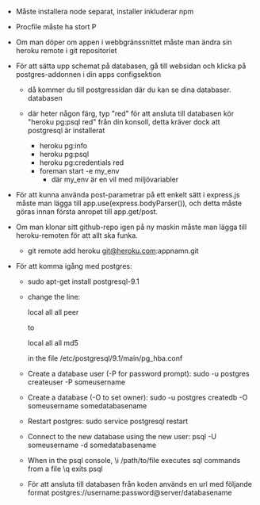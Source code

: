 - Måste installera node separat, installer inkluderar npm
- Procfile måste ha stort P
- Om man döper om appen i webbgränssnittet måste man ändra sin heroku remote i git repositoriet
- För att sätta upp schemat på databasen, gå till websidan och klicka på postgres-addonnen i din apps configsektion

  - då kommer du till postgressidan där du kan se dina databaser. databasen
  - där heter någon färg, typ "red" för att ansluta till databasen kör "heroku
    pg:psql red" från din konsoll, detta kräver dock att postgresql är
    installerat

    - heroku pg:info
    - heroku pg:psql
    - heroku pg:credentials red
    - foreman start -e my_env
      - där my_env är en vil med miljövariabler
    


- För att kunna använda post-parametrar på ett enkelt sätt i express.js
  måste man lägga till app.use(express.bodyParser()), och detta måste
  göras innan första anropet till app.get/post.

- Om man klonar sitt github-repo igen på ny maskin måste man lägga till
  heroku-remoten för att allt ska funka.

  - git remote add heroku git@heroku.com:appnamn.git



- För att komma igång med postgres:

  - sudo apt-get install postgresql-9.1
  - change the line:

    local   all             all                                     peer

    to 

    local   all             all                                     md5

    in the file /etc/postgresql/9.1/main/pg_hba.conf

  - Create a database user (-P for password prompt):
    sudo -u postgres createuser -P someusername

  - Create a database (-O to set owner):
    sudo -u postgres createdb -O someusername somedatabasename 

  - Restart postgres:
    sudo service postgresql restart

  - Connect to the new database using the new user:
    psql -U someusername -d somedatabasename

  - When in the psql console, \i /path/to/file executes sql commands from a file
    \q exits psql


  - För att ansluta till databasen från koden används en url med följande format
    postgres://username:password@server/databasename
